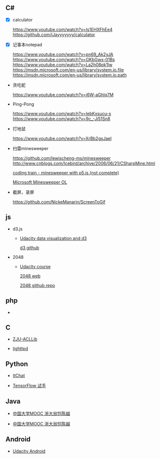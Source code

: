 ##	C#

*	[x] calculator

	https://www.youtube.com/watch?v=Is1EHXFhEe4
	https://github.com/jJayyyyyyy/calculator

*	[x] 记事本notepad

	https://www.youtube.com/watch?v=pn69_Ak2yJA
	https://www.youtube.com/watch?v=GKbGwx-01Bs
	https://www.youtube.com/watch?v=La2h08pk1Iw
	https://msdn.microsoft.com/en-us/library/system.io.file
	https://msdn.microsoft.com/en-us/library/system.io.path

*	贪吃蛇

	https://www.youtube.com/watch?v=i6W-aGhlq7M

*	Ping-Pong

	https://www.youtube.com/watch?v=IebKxsucu-s
	https://www.youtube.com/watch?v=9c_-Ji51Sn8

*	打地鼠

	https://www.youtube.com/watch?v=XrBb2gsJaeI

*	扫雷minesweeper

	https://github.com/lewischeng-ms/minesweeper
	http://www.cnblogs.com/Icebird/archive/2006/06/21/CSharpMine.html
	
	[coding train - minesweeper with p5.js (not complete)](https://github.com/CodingTrain/Rainbow-Code/tree/master/CodingChallenges/CC_71_minesweeper)
	
	[Microsoft Minesweeper OL](https://testdrive-archive.azurewebsites.net/Performance/Minesweeper/Default.html)

*	截屏，录屏

	https://github.com/NickeManarin/ScreenToGif

##	js

*	d3.js

	*	[Udacity data visualization and d3](https://cn.udacity.com/course/data-visualization-and-d3js--ud507)

		[d3 github](https://github.com/jJayyyyyyy/d3)

*	2048

	*	[Udacity course](https://cn.udacity.com/course/make-your-own-2048--ud248)

		[2048 web](https://gabrielecirulli.github.io/2048/)

		[2048 github repo](https://github.com/jJayyyyyyy/2048)

##	php

*	

##	C

*	[ZJU-ACLLib](https://github.com/jJayyyyyyy/ACLLib)

*	[lighttpd](https://github.com/lighttpd/lighttpd1.4)

##	Python

*	[ItChat](https://github.com/littlecodersh/ItChat)

*	[TensorFlow 试手](https://github.com/tensorflow/tensorflow)

##	Java

*	[中国大学MOOC 浙大翁恺陈越](http://www.icourse163.org/course/0809ZJU013-1001541001)

*	[中国大学MOOC 浙大翁恺陈越](http://www.icourse163.org/course/0809ZJU012-1001542001)

##	Android

*	[Udacity Android](https://classroom.udacity.com/courses/ud837)

